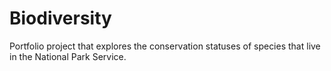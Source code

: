 # Biodiversity
Portfolio project that explores the conservation statuses of species that live in the National Park Service.
